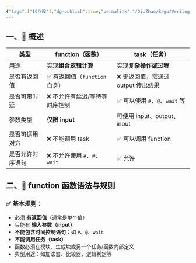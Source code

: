 ```yaml
---
{"tags":["IC八股"],"dg-publish":true,"permalink":"/QiuZhao/Bagu/Verilog 函数与任务/","dgPassFrontmatter":true}
---
```


## 一、🌟 概述

| 类型       | function（函数）           | task（任务）                |
| -------- | ---------------------- | ----------------------- |
| 用途       | 实现**组合逻辑计算**           | 实现**复杂操作或过程**           |
| 是否有返回值   | ✅ 有返回值（`function`自身）   | ❌ 无返回值，需通过 output 传出结果  |
| 是否可带时延   | ❌ 不允许有延迟/等待等时序控制       | ✅ 可以使用 `#`、`@`、`wait` 等 |
| 参数类型     | **仅限 input**           | 可使用 input、output、inout  |
| 是否可调用对方  | ❌ 不能调用 task            | ✅ 可以调用 function         |
| 是否允许时序语句 | ❌ 不允许使用 `#`、`@`、`wait` | ✅ 允许                    |
## 二、📌 function 函数语法与规则
### ✅ 基本规则：
- 必须 **有返回值**（通常是单个值）
- 只能有 **输入参数（input）**
- **不能包含时间控制语句**：如 `#`、`@`、`wait`
- **不能调用任务（task）**
- 函数必须在模块、生成块或另一个任务/函数内部定义
- 典型用途：如加法器、比较器、逻辑判定等

